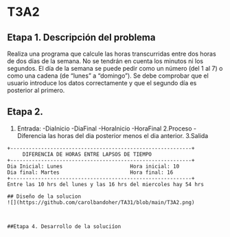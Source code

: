 # T3A2

## Etapa 1. Descripción del problema 
Realiza una programa que calcule las horas transcurridas entre dos horas de dos días de la semana. No se tendrán en cuenta los minutos ni los segundos. El día de la semana se puede pedir como un número (del 1 al 7) o como una cadena (de “lunes” a “domingo”). Se debe comprobar que el usuario introduce los datos correctamente y que el segundo día es posterior al primero.

## Etapa 2.
1. Entrada:
-DiaInicio
-DiaFinal
-HoraInicio
-HoraFinal
2.Proceso
-Diferencia las horas del dia posterior menos el dia anterior.
3.Salida
~~~
+-----------------------------------------------------------+
     DIFERENCIA DE HORAS ENTRE LAPSOS DE TIEMPO
+-----------------------------------------------------------+
Dia Inicial: Lunes                      Hora inicial: 10
Dia final: Martes                       Hora final: 16
+-----------------------------------------------------------+
Entre las 10 hrs del lunes y las 16 hrs del miercoles hay 54 hrs

## Diseño de la solucion
![](https://github.com/carolbandoher/TA31/blob/main/T3A2.png)



##Etapa 4. Desarrollo de la soluciíon 
